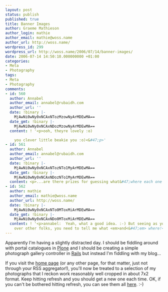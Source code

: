```yaml
---
layout: post
status: publish
published: true
title: Banner Images
author: Graeme Mathieson
author_login: mathie
author_email: mathie@woss.name
author_url: http://woss.name/
wordpress_id: 299
wordpress_url: http://woss.name/2006/07/14/banner-images/
date: 2006-07-14 14:50:10.000000000 +01:00
categories:
- Meta
- Photography
tags:
- Meta
- Photography
comments:
- id: 560
  author: Annabel
  author_email: annabel@rubaidh.com
  author_url: ''
  date: !binary |-
    MjAwNi0wNy0xNCAxNTozMzowNyArMDEwMA==
  date_gmt: !binary |-
    MjAwNi0wNy0xNCAxNDozMzowNyArMDEwMA==
  content: ! '<p>ooh, theyre lovely :o)

    you clever little beakie you :o)<&#47;p>'
- id: 561
  author: Annabel
  author_email: annabel@rubaidh.com
  author_url: ''
  date: !binary |-
    MjAwNi0wNy0xNCAxNTozNTo1MyArMDEwMA==
  date_gmt: !binary |-
    MjAwNi0wNy0xNCAxNDozNTo1MyArMDEwMA==
  content: <p>...are there prizes for guessing what&#47;where each one is?<&#47;p>
- id: 562
  author: mathie
  author_email: mathie@woss.name
  author_url: http://woss.name/
  date: !binary |-
    MjAwNi0wNy0xNCAxNTo0MToxMiArMDEwMA==
  date_gmt: !binary |-
    MjAwNi0wNy0xNCAxNDo0MToxMiArMDEwMA==
  content: ! '<p>annabel:  Yeah, what a good idea. :-) But seeing as you have an advantage
    over other folks, you need to tell me what <em>and<&#47;em> where!<&#47;p>'
---
```

Apparently I'm having a slightly distracted day.  I should be fiddling around with portal catalogues in [Plone](http:&#47;&#47;www.plone.org&#47;) and I should be creating a simple photograph gallery controller in [Rails](http:&#47;&#47;www.rubyonrails.org&#47;) but instead I'm fiddling with my blog...

If you visit the [home page](http:&#47;&#47;woss.name&#47;) (or any other page, for that matter, just not through your RSS aggregator!), you'll now be treated to a selection of my photographs that I reckon work reasonably well cropped in about 7x2 format.  Keep hitting refresh and you should get a new one each time.  OK, if you can't be bothered hitting refresh, you can see them all [here](http:&#47;&#47;woss.name&#47;wp-content&#47;themes&#47;k2-svn&#47;images&#47;headers&#47;). :-)
